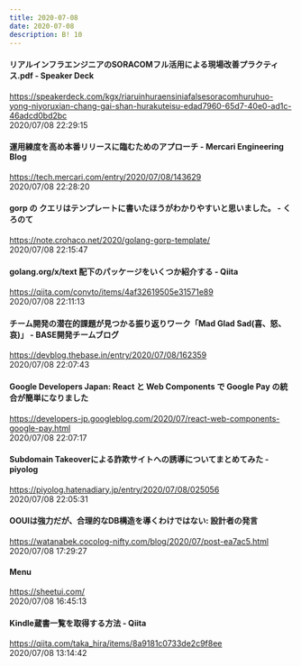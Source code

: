 ```yaml
---
title: 2020-07-08
date: 2020-07-08
description: B! 10
---
```


#### リアルインフラエンジニアのSORACOMフル活用による現場改善プラクティス.pdf - Speaker Deck
https://speakerdeck.com/kgx/riaruinhuraensiniafalsesoracomhuruhuo-yong-niyoruxian-chang-gai-shan-hurakuteisu-edad7960-65d7-40e0-ad1c-46adcd0bd2bc<br>
2020/07/08 22:29:15<br>


#### 運用練度を高め本番リリースに臨むためのアプローチ - Mercari Engineering Blog
https://tech.mercari.com/entry/2020/07/08/143629<br>
2020/07/08 22:28:20<br>


#### gorp の クエリはテンプレートに書いたほうがわかりやすいと思いました。 - くろのて
https://note.crohaco.net/2020/golang-gorp-template/<br>
2020/07/08 22:15:47<br>


#### golang.org/x/text 配下のパッケージをいくつか紹介する - Qiita
https://qiita.com/convto/items/4af32619505e31571e89<br>
2020/07/08 22:11:13<br>


#### チーム開発の潜在的課題が見つかる振り返りワーク「Mad Glad Sad(喜、怒、哀)」 - BASE開発チームブログ
https://devblog.thebase.in/entry/2020/07/08/162359<br>
2020/07/08 22:07:43<br>


#### Google Developers Japan: React と Web Components で Google Pay の統合が簡単になりました
https://developers-jp.googleblog.com/2020/07/react-web-components-google-pay.html<br>
2020/07/08 22:07:17<br>


#### Subdomain Takeoverによる詐欺サイトへの誘導についてまとめてみた - piyolog
https://piyolog.hatenadiary.jp/entry/2020/07/08/025056<br>
2020/07/08 22:05:31<br>


#### OOUIは強力だが、合理的なDB構造を導くわけではない: 設計者の発言
https://watanabek.cocolog-nifty.com/blog/2020/07/post-ea7ac5.html<br>
2020/07/08 17:29:27<br>


#### Menu
https://sheetui.com/<br>
2020/07/08 16:45:13<br>


#### Kindle蔵書一覧を取得する方法 - Qiita
https://qiita.com/taka_hira/items/8a9181c0733de2c9f8ee<br>
2020/07/08 13:14:42<br>


